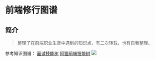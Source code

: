 # 前端修行图谱
## 简介
>整理了在前端职业生涯中遇到的知识点，有二次转载，也有自我整理。 

参考知识图谱：
[面试技能树](https://github.com/InterviewMap/InterviewMap)
[阿狸前端技能树](https://github.com/TeamStuQ/skill-map)
![](https://raw.githubusercontent.com/TeamStuQ/skill-map/master/data/designbyStuQ/png-FrontEnd-by-StuQ.png)
